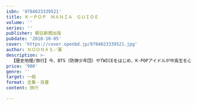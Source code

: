 ```yaml
---
isbn: '9784023339521'
title: Ｋ－ＰＯＰ　ＭＡＮＩＡ　ＧＵＩＤＥ
volume: ''
series: ''
publisher: 朝日新聞出版
pubdate: '2018-10-05'
cover: 'https://cover.openbd.jp/9784023339521.jpg'
author: ＮＯＯＮＡＳ／著
description: >-
  【歴史地理/旅行】今、BTS（防弾少年団）やTWICEをはじめ、K-POPアイドルが中高生を心に大ブレイク。初心者ファン向け情報から、もっとお近づきになりたいファンまで、実用的かつ実践的な技・ネタを詰め込んだ初の入門書が登場！
price: '980'
genre: ''
target: 一般
format: 全集・双書
content: 旅行

---
```

